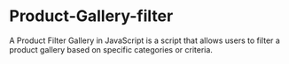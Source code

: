 # Product-Gallery-filter
A Product Filter Gallery in JavaScript is a script that allows users to filter a product gallery based on specific categories or criteria.

